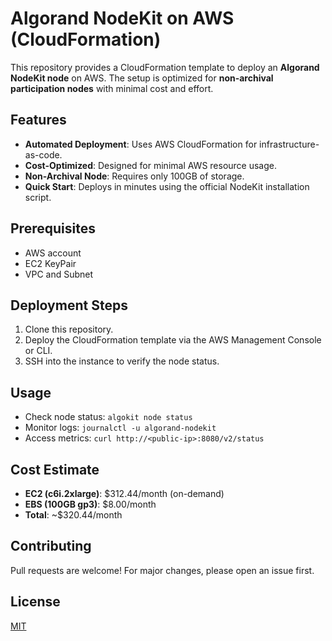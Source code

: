 # Algorand NodeKit on AWS (CloudFormation)

This repository provides a CloudFormation template to deploy an **Algorand NodeKit node** on AWS. The setup is optimized for **non-archival participation nodes** with minimal cost and effort.

## Features

- **Automated Deployment**: Uses AWS CloudFormation for infrastructure-as-code.
- **Cost-Optimized**: Designed for minimal AWS resource usage.
- **Non-Archival Node**: Requires only 100GB of storage.
- **Quick Start**: Deploys in minutes using the official NodeKit installation script.

## Prerequisites

- AWS account
- EC2 KeyPair
- VPC and Subnet

## Deployment Steps

1. Clone this repository.
2. Deploy the CloudFormation template via the AWS Management Console or CLI.
3. SSH into the instance to verify the node status.

## Usage

- Check node status: `algokit node status`
- Monitor logs: `journalctl -u algorand-nodekit`
- Access metrics: `curl http://<public-ip>:8080/v2/status`

## Cost Estimate

- **EC2 (c6i.2xlarge)**: $312.44/month (on-demand)
- **EBS (100GB gp3)**: $8.00/month
- **Total**: ~$320.44/month

## Contributing

Pull requests are welcome! For major changes, please open an issue first.

## License

[MIT](LICENSE)
